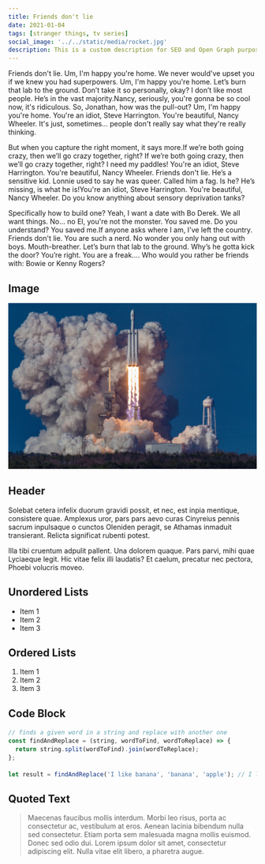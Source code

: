 ```yaml
---
title: Friends don't lie
date: 2021-01-04
tags: [stranger things, tv series]
social_image: '../../static/media/rocket.jpg'
description: This is a custom description for SEO and Open Graph purposes. If it's not provided, it defaults to auto-generated excerpts of the page content.
---
```


Friends don't lie. Um, I'm happy you're home. We never would've upset you if we knew you had superpowers. Um, I'm happy you're home. Let’s burn that lab to the ground. Don’t take it so personally, okay? I don’t like most people. He’s in the vast majority.Nancy, seriously, you're gonna be so cool now, it's ridiculous. So, Jonathan, how was the pull-out? Um, I'm happy you're home. You're an idiot, Steve Harrington. You're beautiful, Nancy Wheeler. It's just, sometimes... people don't really say what they're really thinking.

But when you capture the right moment, it says more.If we’re both going crazy, then we’ll go crazy together, right? If we’re both going crazy, then we’ll go crazy together, right? I need my paddles! You're an idiot, Steve Harrington. You're beautiful, Nancy Wheeler. Friends don't lie. He’s a sensitive kid. Lonnie used to say he was queer. Called him a fag. Is he? He’s missing, is what he is!You're an idiot, Steve Harrington. You're beautiful, Nancy Wheeler. Do you know anything about sensory deprivation tanks?

Specifically how to build one? Yeah, I want a date with Bo Derek. We all want things. No... no El, you're not the monster. You saved me. Do you understand? You saved me.If anyone asks where I am, I've left the country. Friends don't lie. You are such a nerd. No wonder you only hang out with boys. Mouth-breather. Let’s burn that lab to the ground. Why’s he gotta kick the door? You’re right. You are a freak…. Who would you rather be friends with: Bowie or Kenny Rogers?

## Image

![Rocket launch](../../static/media/rocket.jpg)

## Header

Solebat cetera infelix duorum gravidi possit, et nec, est inpia mentique, consistere quae. Amplexus uror, pars pars aevo curas Cinyreius
pennis sacrum inpulsaque o cunctos Oleniden peragit, se Athamas inmaduit
transierant. Relicta significat rubenti potest.

Illa tibi cruentum adpulit pallent. Una dolorem quaque. Pars parvi, mihi quae
Lyciaeque legit. Hic vitae felix illi laudatis? Et caelum, precatur nec pectora,
Phoebi volucris moveo.

## Unordered Lists

- Item 1
- Item 2
- Item 3

## Ordered Lists

1. Item 1
2. Item 2
3. Item 3

## Code Block

```javascript
// finds a given word in a string and replace with another one
const findAndReplace = (string, wordToFind, wordToReplace) => {
  return string.split(wordToFind).join(wordToReplace);
};

let result = findAndReplace('I like banana', 'banana', 'apple'); // I like apple
```

## Quoted Text

> Maecenas faucibus mollis interdum. Morbi leo risus, porta ac consectetur ac, vestibulum at eros. Aenean lacinia bibendum nulla sed consectetur. Etiam porta sem malesuada magna mollis euismod. Donec sed odio dui. Lorem ipsum dolor sit amet, consectetur adipiscing elit. Nulla vitae elit libero, a pharetra augue.
